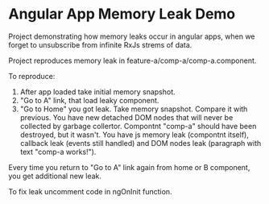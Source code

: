 # Angular App Memory Leak Demo

Project demonstrating how memory leaks occur in angular apps, when we forget to unsubscribe from infinite RxJs strems of data.

Project reproduces memory leak in feature-a/comp-a/comp-a.component.

To reproduce:
1. After app loaded take initial memory snapshot.
2. "Go to A" link, that load leaky component.
3. "Go to Home" you got leak. Take memory snapshot. Compare it with previous. You have new detached DOM nodes that will never be collected by garbage collertor. Compontnt "comp-a" should have been destroyed, but it wasn't. You have js memory leak (compontnt itself), callback leak (events still handled) and DOM nodes leak (paragraph with text "comp-a works!"). 
     
Every time you return to "Go to A" link again from home or B component, you get additional new leak.

To fix leak uncomment code in ngOnInit function.
